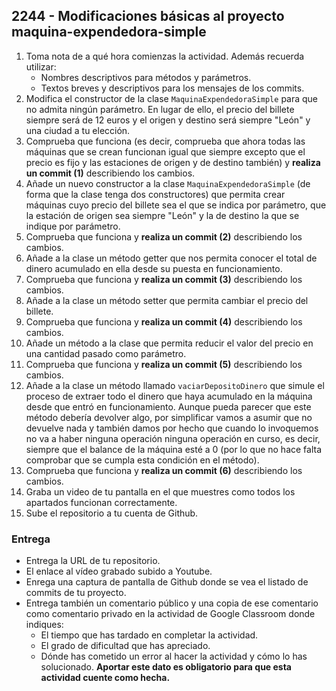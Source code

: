 ## 2244 - Modificaciones básicas al proyecto maquina-expendedora-simple

1. Toma nota de a qué hora comienzas la actividad. Además recuerda utilizar:
    * Nombres descriptivos para métodos y parámetros.
    * Textos breves y descriptivos para los mensajes de los commits.
2. Modifica el constructor de la clase `MaquinaExpendedoraSimple` para que no admita ningún parámetro. En lugar de ello, el precio del billete siempre será de 12 euros y el origen y destino será siempre "León" y una ciudad a tu elección.
3. Comprueba que funciona (es decir, comprueba que ahora todas las máquinas que se crean funcionan igual que siempre excepto que el precio es fijo y las estaciones de origen y de destino también) y __realiza un commit (1)__ describiendo los cambios.
4. Añade un nuevo constructor a la clase `MaquinaExpendedoraSimple` (de forma que la clase tenga dos constructores) que permita crear máquinas cuyo precio del billete sea el que se indica por parámetro, que la estación de origen sea siempre "León" y la de destino la que se indique por parámetro.
5. Comprueba que funciona y __realiza un commit (2)__ describiendo los cambios.
6. Añade a la clase un método getter que nos permita conocer el total de dinero acumulado en ella desde su puesta en funcionamiento.
7. Comprueba que funciona y __realiza un commit (3)__ describiendo los cambios.
8. Añade a la clase un método setter que permita cambiar el precio del billete.
9. Comprueba que funciona y __realiza un commit (4)__ describiendo los cambios.
10. Añade un método a la clase que permita reducir el valor del precio en una cantidad pasado como parámetro.
11. Comprueba que funciona y __realiza un commit (5)__ describiendo los cambios.
6. Añade a la clase un método llamado `vaciarDepositoDinero` que simule el proceso de extraer todo el dinero que haya acumulado en la máquina desde que entró en funcionamiento. Aunque pueda parecer que este método debería devolver algo, por simplificar vamos a asumir que no devuelve nada y también damos por hecho que cuando lo invoquemos no va a haber ninguna operación ninguna operación en curso, es decir, siempre que el balance de la máquina esté a 0 (por lo que no hace falta comprobar que se cumpla esta condición en el método).
5. Comprueba que funciona y __realiza un commit (6)__ describiendo los cambios.
9. Graba un video de tu pantalla en el que muestres como todos los apartados funcionan correctamente.
6. Sube el repositorio a tu cuenta de Github.

### Entrega

* Entrega la URL de tu repositorio.
* El enlace al vídeo grabado subido a Youtube.
* Enrega una captura de pantalla de Github donde se vea el listado de commits de tu proyecto.
* Entrega también un comentario público y una copia de ese comentario como comentario privado en la actividad de Google Classroom donde indiques:
    - El tiempo que has tardado en completar la actividad.
    - El grado de dificultad que has apreciado.
    - Dónde has cometido un error al hacer la actividad y cómo lo has solucionado. **Aportar este dato es obligatorio para que esta actividad cuente como hecha.**
